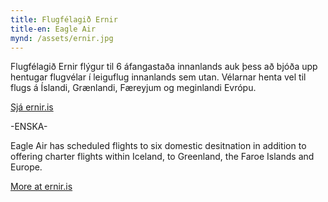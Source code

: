 ```yaml
---
title: Flugfélagið Ernir
title-en: Eagle Air
mynd: /assets/ernir.jpg
---
```

Flugfélagið Ernir flýgur til 6 áfangastaða innanlands auk þess að bjóða upp hentugar flugvélar í leiguflug innanlands sem utan. Vélarnar henta vel til flugs á Íslandi, Grænlandi, Færeyjum og meginlandi Evrópu.

[Sjá ernir.is](https://www.ernir.is/)

\-ENSKA-

Eagle Air has scheduled flights to six domestic desitnation in addition to offering charter flights within Iceland, to Greenland, the Faroe Islands and Europe. 

[More at ernir.is](https://www.ernir.is/)
